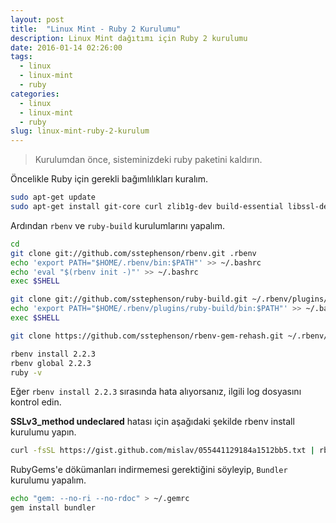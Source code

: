 ```yaml
---
layout: post
title:  "Linux Mint - Ruby 2 Kurulumu"
description: Linux Mint dağıtımı için Ruby 2 kurulumu
date: 2016-01-14 02:26:00
tags:
  - linux
  - linux-mint
  - ruby
categories:
  - linux
  - linux-mint
  - ruby
slug: linux-mint-ruby-2-kurulum
---
```


> Kurulumdan önce, sisteminizdeki ruby paketini kaldırın.

Öncelikle Ruby için gerekli bağımlılıkları kuralım.

```bash
sudo apt-get update
sudo apt-get install git-core curl zlib1g-dev build-essential libssl-dev libreadline-dev libyaml-dev libsqlite3-dev sqlite3 libxml2-dev libxslt1-dev libcurl4-openssl-dev python-software-properties libffi-dev
```

Ardından `rbenv` ve `ruby-build` kurulumlarını yapalım.

```bash
cd
git clone git://github.com/sstephenson/rbenv.git .rbenv
echo 'export PATH="$HOME/.rbenv/bin:$PATH"' >> ~/.bashrc
echo 'eval "$(rbenv init -)"' >> ~/.bashrc
exec $SHELL

git clone git://github.com/sstephenson/ruby-build.git ~/.rbenv/plugins/ruby-build
echo 'export PATH="$HOME/.rbenv/plugins/ruby-build/bin:$PATH"' >> ~/.bashrc
exec $SHELL

git clone https://github.com/sstephenson/rbenv-gem-rehash.git ~/.rbenv/plugins/rbenv-gem-rehash

rbenv install 2.2.3
rbenv global 2.2.3
ruby -v
```

Eğer `rbenv install 2.2.3` sırasında hata alıyorsanız, ilgili log dosyasını kontrol edin.

**SSLv3_method undeclared** hatası için aşağıdaki şekilde rbenv install kurulumu yapın.

```bash
curl -fsSL https://gist.github.com/mislav/055441129184a1512bb5.txt | rbenv install --patch 2.2.3
```

RubyGems'e dökümanları indirmemesi gerektiğini söyleyip, `Bundler` kurulumu yapalım.

```bash
echo "gem: --no-ri --no-rdoc" > ~/.gemrc
gem install bundler
```